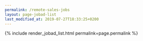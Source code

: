 ```yaml
---
permalink: /remote-sales-jobs
layout: page-jobad-list
last_modified_at: 2019-07-27T18:33:25+0200
---
```

{% include render_jobad_list.html permalink=page.permalink %}
